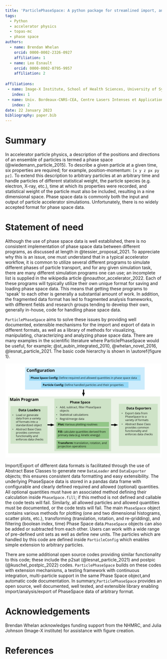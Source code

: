 ```yaml
---
title: 'ParticlePhaseSpace: A python package for streamlined import, analysis, and export of particle phase space data'
tags:
  - Python
  - accelerator physics
  - topas-mc
  - phase space
authors:
  - name: Brendan Whelan
    orcid: 0000-0002-2326-0927
    affiliation: 1
  - name: Leo Esnault
    orcid: 0000-0002-0795-9957
    affiliation: 2
  
affiliations:
 - name: Image-X Institute, School of Health Sciences, University of Sydney
   index: 1
 - name: Univ. Bordeaux-CNRS-CEA, Centre Lasers Intenses et Applications, UMR 5107, 33405 Talence, France 
   index: 2
date: 22 January 2023
bibliography: paper.bib
---
```


# Summary

In accelerator particle physics, a description of the positions and directions of an ensemble of particles is termed a phase space (@wiedemann_particle_2015). To describe a given particle at a given time, six properties are required; for example, position-momentum: `[x y z px py pz]`. To extend this description to arbitrary particles at an arbitrary time and handle particles of different statistical weight, the particle species (e.g. electron, X-ray, etc.), time at which its properties were recorded, and statistical weight of the particle must also be included, resulting in a nine dimensional space. Phase space data is commonly both the input and output of particle accelerator simulations. Unfortunately, there is no widely accepted format for phase space data.

# Statement of need

Although the use of phase space data is well established, there is no consistent implementation of phase space data between different programs, as discussed at length in @tessier_proposal_2021. To appreciate why this is an issue, one must understand that in a typical accelerator workflow, it is common to utilize several different programs to simulate different phases of particle transport, and for any given simulation task, there are many different simulation programs one can use; an incomplete list is supplied in the wikipedia article @noauthor_accelerator_2022.  Each of these programs will typically utilize their own unique format for saving and loading phase space data. This means that getting these programs to 'speak' to each other is generally a substantial amount of work. In addition, the fragmented data format has led to fragmented analysis frameworks, with different fields and research groups tending to develop their own, generally in-house, code for handling phase space data.

`ParticlePhaseSpace` aims to solve these issues by providing well documented, extensible mechanisms for the import and export of data in different formats, as well as a library of methods for visualizing, manipulating, characterizing and analyzing phase space data. There are many examples in the scientific literature where ParticlePhaseSpace would be useful, for example; @st_aubin_integrated_2010, @whelan_novel_2016, @lesnat_particle_2021. The basic code hierarchy is shown in \autoref{figure 1}. 

![Code structure overview\label{figure 1}](figure_1.png)

Import/Export of different data formats is facilitated through the use of Abstract Base Classes to generate new `DataLoader` and `DataExporter` objects; this ensures consistent data formatting and easy extensibility. The underlying PhaseSpace data is stored in a pandas data frame with configurable and clearly defined required and allowed (optional) quantities.  All optional quantities must have an associated method defining their calculation inside `PhaseSpace.fill`; if this method is not defined and callable the code tests will fail. Similarly, all allowed particles and allowed quantities must be documented, or the code tests will fail. The main `PhaseSpace` object contains various methods for plotting (one and two dimensional histograms, scatter plots, etc.), transforming (translation, rotation, and re-gridding), and filtering (boolean index, time) Phase Space data.`PhaseSpace` objects can also be added or subtracted from each other.  Users can work with a wide range of pre-defined unit sets as well as define new units. The particles which are handled by this code are defined inside `ParticleConfig` which enables simple extension to arbitrary particles. 

There are some additional open source codes providing similar functionality to this code; these include the p2sat (@lesnat_particle_2021) and postpic (@kuschel_postpic_2022) codes. `ParticlePhaseSpace` builds on these codes with extension mechanisms, a testing framework with continuous integration,  multi-particle support in the same Phase Space object,and automatic code documentation.  In summary,`ParticlePhaseSpace` provides an open source, well documented, well tested, and extensible library enabling import/analysis/export of PhaseSpace data of arbitrary format.

# Acknowledgements

Brendan Whelan acknowledges funding support from the NHMRC, and Julia Johnson (Image-X institute) for assistance with figure creation.

# References
